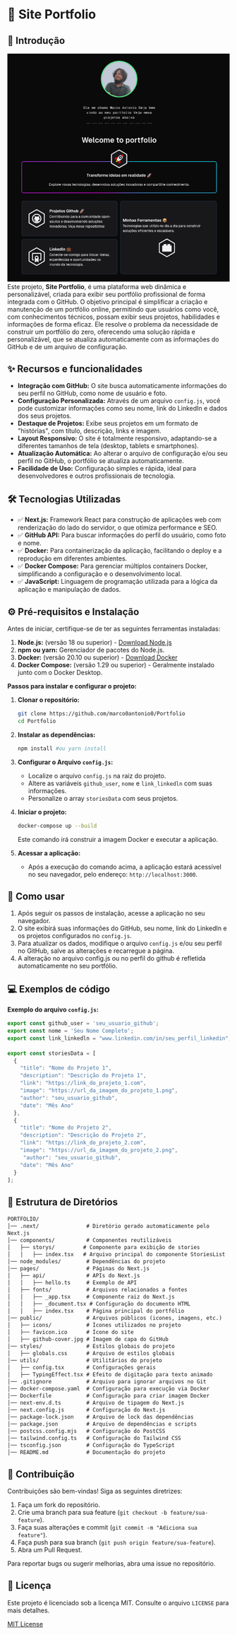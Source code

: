 # 🚀 Site Portfolio

## 📌 Introdução
![img](/image/Captura%20de%20tela%20de%202025-02-01%2021-19-52.png)
Este projeto, **Site Portfolio**, é uma plataforma web dinâmica e personalizável, criada para exibir seu portfólio profissional de forma integrada com o GitHub. O objetivo principal é simplificar a criação e manutenção de um portfólio online, permitindo que usuários como você, com conhecimentos técnicos, possam exibir seus projetos, habilidades e informações de forma eficaz. Ele resolve o problema da necessidade de construir um portfólio do zero, oferecendo uma solução rápida e personalizável, que se atualiza automaticamente com as informações do GitHub e de um arquivo de configuração.

## ✨ Recursos e funcionalidades

- **Integração com GitHub:** O site busca automaticamente informações do seu perfil no GitHub, como nome de usuário e foto.
- **Configuração Personalizada:** Através de um arquivo `config.js`, você pode customizar informações como seu nome, link do LinkedIn e dados dos seus projetos.
- **Destaque de Projetos:** Exibe seus projetos em um formato de "histórias", com título, descrição, links e imagem.
- **Layout Responsivo:** O site é totalmente responsivo, adaptando-se a diferentes tamanhos de tela (desktop, tablets e smartphones).
- **Atualização Automática:** Ao alterar o arquivo de configuração e/ou seu perfil no GitHub, o portfólio se atualiza automaticamente.
- **Facilidade de Uso:** Configuração simples e rápida, ideal para desenvolvedores e outros profissionais de tecnologia.

## 🛠️ Tecnologias Utilizadas

- ✅ **Next.js:** Framework React para construção de aplicações web com renderização do lado do servidor, o que otimiza performance e SEO.
- ✅ **GitHub API:** Para buscar informações do perfil do usuário, como foto e nome.
- ✅ **Docker:** Para containerização da aplicação, facilitando o deploy e a reprodução em diferentes ambientes.
- ✅ **Docker Compose:** Para gerenciar múltiplos containers Docker, simplificando a configuração e o desenvolvimento local.
- ✅ **JavaScript:** Linguagem de programação utilizada para a lógica da aplicação e manipulação de dados.

## ⚙️ Pré-requisitos e Instalação

Antes de iniciar, certifique-se de ter as seguintes ferramentas instaladas:

1.  **Node.js:** (versão 18 ou superior) - [Download Node.js](https://nodejs.org/)
2.  **npm ou yarn:** Gerenciador de pacotes do Node.js.
3.  **Docker:** (versão 20.10 ou superior) - [Download Docker](https://docs.docker.com/get-docker/)
4.  **Docker Compose:** (versão 1.29 ou superior) - Geralmente instalado junto com o Docker Desktop.

**Passos para instalar e configurar o projeto:**

1.  **Clonar o repositório:**
    ```bash
    git clone https://github.com/marco0antonio0/Portfolio
    cd Portfolio
    ```

2.  **Instalar as dependências:**
    ```bash
    npm install #ou yarn install
    ```

3. **Configurar o Arquivo `config.js`:**
    - Localize o arquivo `config.js` na raiz do projeto.
    - Altere as variáveis `github_user`, `nome` e `link_linkedln` com suas informações.
    - Personalize o array `storiesData` com seus projetos.
4. **Iniciar o projeto:**
    ```bash
    docker-compose up --build
    ```
    
    Este comando irá construir a imagem Docker e executar a aplicação.

5. **Acessar a aplicação:**
   - Após a execução do comando acima, a aplicação estará acessível no seu navegador, pelo endereço: `http://localhost:3000`.

## 📝 Como usar

1.  Após seguir os passos de instalação, acesse a aplicação no seu navegador.
2.  O site exibirá suas informações do GitHub, seu nome, link do LinkedIn e os projetos configurados no `config.js`.
3.  Para atualizar os dados, modifique o arquivo `config.js` e/ou seu perfil no GitHub, salve as alterações e recarregue a página.
4. A alteração no arquivo config.js ou no perfil do github é refletida automaticamente no seu portfólio.

## 💻 Exemplos de código

**Exemplo do arquivo `config.js`:**

```javascript
export const github_user = 'seu_usuario_github';
export const nome = 'Seu Nome Completo';
export const link_linkedln = "www.linkedin.com/in/seu_perfil_linkedin";

export const storiesData = [
  {
    "title": "Nome do Projeto 1",
    "description": "Descrição do Projeto 1",
    "link": "https://link_do_projeto_1.com",
    "image": "https://url_da_imagem_do_projeto_1.png",
    "author": "seu_usuario_github",
    "date": "Mês Ano"
  },
  {
    "title": "Nome do Projeto 2",
    "description": "Descrição do Projeto 2",
    "link": "https://link_do_projeto_2.com",
    "image": "https://url_da_imagem_do_projeto_2.png",
     "author": "seu_usuario_github",
    "date": "Mês Ano"
  }
];
```

## 📂 Estrutura de Diretórios

```
PORTFOLIO/
│── .next/               # Diretório gerado automaticamente pelo Next.js
│── components/          # Componentes reutilizáveis
│   ├── storys/         # Componente para exibição de stories
│   │   ├── index.tsx   # Arquivo principal do componente StoriesList
│── node_modules/        # Dependências do projeto
│── pages/               # Páginas do Next.js
│   ├── api/             # APIs do Next.js
│   │   ├── hello.ts     # Exemplo de API
│   ├── fonts/           # Arquivos relacionados a fontes
│   │   ├── _app.tsx     # Componente raiz do Next.js
│   │   ├── _document.tsx # Configuração do documento HTML
│   │   ├── index.tsx    # Página principal do portfólio
│── public/              # Arquivos públicos (icones, imagens, etc.)
│   ├── icons/           # Ícones utilizados no projeto
│   ├── favicon.ico      # Ícone do site
│   ├── github-cover.jpg # Imagem de capa do GitHub
│── styles/              # Estilos globais do projeto
│   ├── globals.css      # Arquivo de estilos globais
│── utils/               # Utilitários do projeto
│   ├── config.tsx       # Configurações gerais
│   ├── TypingEffect.tsx # Efeito de digitação para texto animado
│── .gitignore           # Arquivo para ignorar arquivos no Git
│── docker-compose.yaml  # Configuração para execução via Docker
│── Dockerfile           # Configuração para criar imagem Docker
│── next-env.d.ts        # Arquivo de tipagem do Next.js
│── next.config.js       # Configuração do Next.js
│── package-lock.json    # Arquivo de lock das dependências
│── package.json         # Arquivo de dependências e scripts
│── postcss.config.mjs   # Configuração do PostCSS
│── tailwind.config.ts   # Configuração do Tailwind CSS
│── tsconfig.json        # Configuração do TypeScript
│── README.md            # Documentação do projeto
```

## 🤝 Contribuição

Contribuições são bem-vindas! Siga as seguintes diretrizes:

1.  Faça um fork do repositório.
2.  Crie uma branch para sua feature (`git checkout -b feature/sua-feature`).
3.  Faça suas alterações e commit (`git commit -m "Adiciona sua feature"`).
4.  Faça push para sua branch (`git push origin feature/sua-feature`).
5.  Abra um Pull Request.

Para reportar bugs ou sugerir melhorias, abra uma issue no repositório.

## 📜 Licença

Este projeto é licenciado sob a licença MIT. Consulte o arquivo `LICENSE` para mais detalhes.

[MIT License](https://opensource.org/licenses/MIT)
